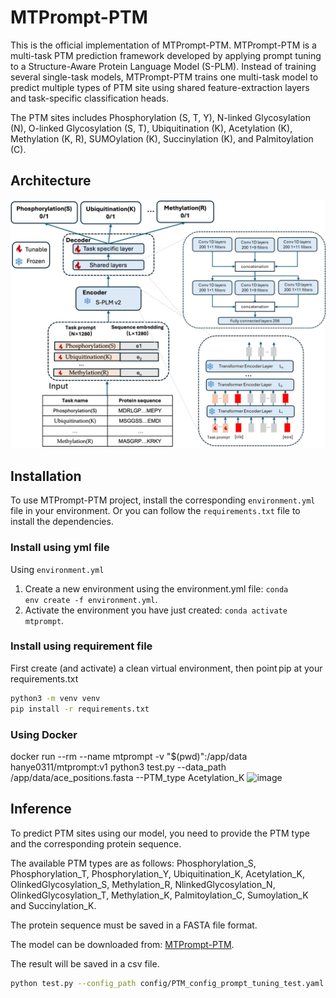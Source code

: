 # MTPrompt-PTM

This is the official implementation of MTPrompt-PTM. MTPrompt-PTM is a multi-task PTM prediction framework developed by applying prompt tuning to a Structure-Aware Protein Language Model (S-PLM). Instead of training several single-task models, MTPrompt-PTM trains one multi-task model to predict multiple types of PTM site using shared feature-extraction layers and task-specific classification heads. 

The PTM sites includes Phosphorylation (S, T, Y), N-linked Glycosylation (N), O-linked Glycosylation (S, T), Ubiquitination (K), Acetylation (K), Methylation (K, R), SUMOylation (K), Succinylation (K), and Palmitoylation (C).

<h2>Architecture</h2>
<img width="800" alt="image" src="https://github.com/hanye311/MTPrompt-PTM/blob/main/Architecture.jpg" />

<h2>Installation</h2>

To use MTPrompt-PTM project, install the corresponding <code>environment.yml</code> file in your environment. Or you can follow the <code>requirements.txt</code> file to install the dependencies.

<h3>Install using yml file</h3>

Using <code>environment.yml</code>

1. Create a new environment using the environment.yml file: <code>conda env create -f environment.yml</code>.
2. Activate the environment you have just created: <code>conda activate mtprompt</code>.

<h3>Install using requirement file</h3>

First create (and activate) a clean virtual environment, then point pip at your requirements.txt

```bash
python3 -m venv venv
pip install -r requirements.txt
```

<h3>Using Docker</h3>
docker run --rm --name mtprompt -v "$(pwd)":/app/data hanye0311/mtprompt:v1 python3 test.py --data_path /app/data/ace_positions.fasta --PTM_type Acetylation_K
<img width="1496" height="45" alt="image" src="https://github.com/user-attachments/assets/b9091aba-8763-4d83-90e7-da07fbb319ed" />


<h2>Inference</h2>

To predict PTM sites using our model, you need to provide the PTM type and the corresponding protein sequence.

The available PTM types are as follows: 
Phosphorylation_S, Phosphorylation_T, Phosphorylation_Y, Ubiquitination_K, Acetylation_K, OlinkedGlycosylation_S, Methylation_R, NlinkedGlycosylation_N, OlinkedGlycosylation_T, Methylation_K, Palmitoylation_C, Sumoylation_K and Succinylation_K.

The protein sequence must be saved in a FASTA file format.

The model can be downloaded from: [MTPrompt-PTM](https://mailmissouri-my.sharepoint.com/:u:/g/personal/yhhdb_umsystem_edu/EeDvZmGms2dJkOW_ob_0MOcBXvFhm5evkAYgz3shfNAheA?e=vtMAJg).

The result will be saved in a csv file.

```bash
python test.py --config_path config/PTM_config_prompt_tuning_test.yaml --model_path best_model_13ptm_final.pth --data_path data/Phosphorylation_S_sequence.fasta --PTM_type Phosphorylation_S --save_path data
```
